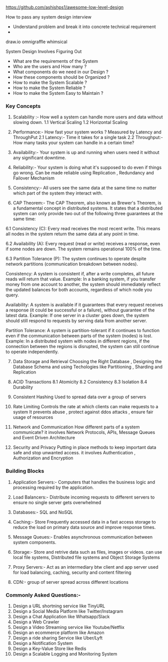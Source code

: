 https://github.com/ashishps1/awesome-low-level-design

How to pass any system design interview
* Understand problem and break it into concrete technical requirement
* 
draw.io
omnigraffle
whimsical

System Design Involves Figuring Out
* What are the requirements of the System
* Who are the users and How many ?
* What components do we need in our Design ?
* How these components should be Organized ?
* How to make the System Scalable ?
* How to make the System Reliable ?
* How to make the System Easy to Maintain ?

### Key Concepts
1. Scalability :-  How well a system can handle more users and data without slowing down.
  1.1 Vertical Scaling
  1.2 Horizontal Scaling

2. Performance:-  How fast your system works ?
   Measured by Latency and ThroughPut
   2.1 Latency:- Time it takes for a single task
   2.2 Throughput:- How many tasks your system can handle in a certain time?

3. Availability:- Your system is up and running when users need it without any significant downtime.

4. Reliability:- Your system is doing what it's supposed to do even if things go wrong.
    Can be made reliable using Replication , Redundancy and Failover Mechanism

5. Consistency:- All users see the same data at the same time no matter which part of the system 
    they interact with.

6. CAP Theorem:- The CAP Theorem, also known as Brewer's Theorem, is a fundamental concept in distributed systems. It states that a distributed system can only provide two out of the following three guarantees at the same time:

6.1 Consistency (C): Every read receives the most recent write. This means all nodes in the system return the same data at any point in time.

6.2 Availability (A): Every request (read or write) receives a response, even if some nodes are down. The system remains operational 100% of the time.

6.3 Partition Tolerance (P): The system continues to operate despite network partitions (communication breakdown between nodes).

Consistency:
A system is consistent if, after a write completes, all future reads will return that value.
Example: In a banking system, if you transfer money from one account to another, the system should immediately reflect the updated balances for both accounts, regardless of which node you query.

Availability:
A system is available if it guarantees that every request receives a response (it could be successful or a failure), without guarantee of the latest data.
Example: If one server in a cluster goes down, the system should still respond to requests by serving data from another server.

Partition Tolerance:
A system is partition-tolerant if it continues to function even if the communication between parts of the system (nodes) is lost.
Example: In a distributed system with nodes in different regions, if the connection between the regions is disrupted, the system can still continue to operate independently.

7. Data Storage and Retrieval
Choosing the Right Database , Designing the Database Schema and using Techologies like Partitioning , Sharding and Replication

8. ACID Transactions
8.1 Atomicity
8.2 Consistency
8.3 Isolation
8.4 Durability

9. Consistent Hashing
Used to spread data over a group of servers

10. Rate Limiting
Controls the rate at which clients can make requests to a system
It prevents abuse , protect against ddos attacks , ensure fair usage of resources

11. Network and Communication
How different parts of a system communicate?
it involves Network Protocols, APIs, Message Queues and Event Driven Architecture

12. Security and Privacy
Putting in place methods to keep important data safe and stop unwanted access.
it involves Authentication , Authorization and Encryption

### Building Blocks
1. Application Servers:-  Computers that handles the business logic and processing required by the application.

2. Load Balancers:- Distribute incoming requests to different servers to ensure no single server gets overwhelmed

3. Databases:- SQL and NoSQL 

4. Caching:- Store Frequently accessed data in a fast access storage to reduce the load on primary data source and improve response times.

5. Message Queues:- Enables asynchronous communication between system components.

6. Storage:- Store and retrive data such as files, images or videos.
   can use local file systems, Distributed file systems and Object Storage Systems

7. Proxy Servers:- Act as an intermediary btw client and app server
  used for load balancing, caching, security and content filtering

8. CDN:- group of server spread across different locations



### Commonly Asked Questions:- 

1. Design a URL shortning service like TinyURL
2. Design a Social Media Platform like Twitter/Instagram
3. Design a Chat Application like Whatsapp/Slack
4. Design a Web Crawler
5. Design a Video Streaming service like Youtube/Netflix
6. Design an ecommerce platform like Amazon
7. Design a ride sharing Service like Uber/Lyft
8. Design a Notification System
9. Design a Key-Value Store like Redis
10. Design a Scalable Logging and Monitoring System